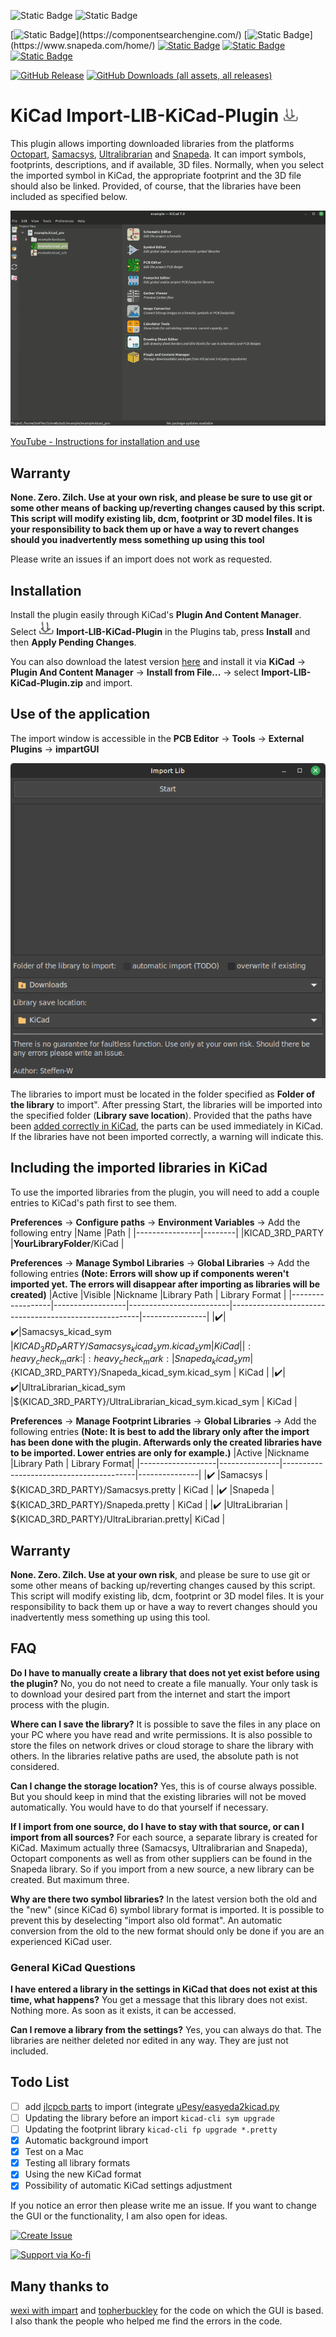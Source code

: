 ![Static Badge](https://img.shields.io/badge/Supports_KiCad-v6%2C_v7%2C_v8-%23314cb0)
![Static Badge](https://img.shields.io/badge/Supports-Windows%2C_Mac%2C_Linux-Green)

[![Static Badge](https://img.shields.io/badge/Samacsys-Works_(Component_Search_Engine)-1e8449)](https://componentsearchengine.com/)
[![Static Badge](https://img.shields.io/badge/SnapEDA-Works_(v4%2C_v6)-27ae60)](https://www.snapeda.com/home/)
[![Static Badge](https://img.shields.io/badge/UltraLibrarian-Works-229954)](https://app.ultralibrarian.com/search)
[![Static Badge](https://img.shields.io/badge/Octopart-Works-52be80)](https://octopart.com/)
[![Static Badge](https://img.shields.io/badge/LCSC--EasyEDA-In_Process-d68910)](https://www.lcsc.com/)

[![GitHub Release](https://img.shields.io/github/release/Steffen-W/Import-LIB-KiCad-Plugin.svg)](https://github.com/Steffen-W/Import-LIB-KiCad-Plugin/releases/latest)
[![GitHub Downloads (all assets, all releases)](https://img.shields.io/github/downloads/Steffen-W/Import-LIB-KiCad-Plugin/total)](https://github.com/Steffen-W/Import-LIB-KiCad-Plugin/releases/latest/download/Import-LIB-KiCad-Plugin.zip)

# KiCad Import-LIB-KiCad-Plugin ![icon](plugins/icon_small.png)

This plugin allows importing downloaded libraries from the platforms [Octopart](https://octopart.com/), [Samacsys](https://componentsearchengine.com/), [Ultralibrarian](https://app.ultralibrarian.com/search) and [Snapeda](https://www.snapeda.com/home/). It can import symbols, footprints, descriptions, and if available, 3D files. Normally, when you select the imported symbol in KiCad, the appropriate footprint and the 3D file should also be linked. Provided, of course, that the libraries have been included as specified below.

[![SC2 Video](doc/demo.gif)]([https://youtu.be/cdOKDY-F4ZU](https://youtu.be/VrWPPHtCovQ))

[YouTube - Instructions for installation and use](https://youtu.be/BYIKjCs1qKQ)

## Warranty

**None. Zero. Zilch. Use at your own risk, and please be sure to use git or some other means of backing up/reverting changes caused by this script. This script will modify existing lib, dcm, footprint or 3D model files. It is your responsibility to back them up or have a way to revert changes should you inadvertently mess something up using this tool** 

Please write an issues if an import does not work as requested.

## Installation

Install the plugin easily through KiCad's **Plugin And Content Manager**. Select ![icon](plugins/icon_small.png) **Import-LIB-KiCad-Plugin** in the Plugins tab, press **Install** and then **Apply Pending Changes**.

You can also download the latest version [here](https://github.com/Steffen-W/Import-LIB-KiCad-Plugin/releases/latest/download/Import-LIB-KiCad-Plugin.zip) and install it via **KiCad** -> **Plugin And Content Manager** -> **Install from File...** -> select **Import-LIB-KiCad-Plugin.zip** and import.

## Use of the application

The import window is accessible in the **PCB Editor** -> **Tools** -> **External Plugins** -> **impartGUI**

![Screenshot_GUI](doc/Screenshot_GUI.png)

The libraries to import must be located in the folder specified as **Folder of the library** to import". After pressing Start, the libraries will be imported into the specified folder (**Library save location**). Provided that the paths have been [added correctly in KiCad](#including-the-imported-libraries-in-kicad), the parts can be used immediately in KiCad. If the libraries have not been imported correctly, a warning will indicate this.

## Including the imported libraries in KiCad
To use the imported libraries from the plugin, you will need to add a couple entries to KiCad's path first to see them.

**Preferences** -> **Configure paths** -> **Environment Variables** -> Add the following entry
|Name            |Path    |
|----------------|--------|
|KICAD_3RD_PARTY |**YourLibraryFolder**/KiCad |

**Preferences** -> **Manage Symbol Libraries** -> **Global Libraries** -> Add the following entries
**(Note: Errors will show up if components weren't imported yet. The errors will disappear after importing as libraries will be created)**
|Active            |Visible           |Nickname                 |Library Path                                           | Library Format |
|------------------|------------------|-------------------------|-------------------------------------------------------|----------------|
|:heavy_check_mark:|:heavy_check_mark:|Samacsys_kicad_sym       |${KICAD_3RD_PARTY}/Samacsys_kicad_sym.kicad_sym        | KiCad          |
|:heavy_check_mark:|:heavy_check_mark:|Snapeda_kicad_sym        |${KICAD_3RD_PARTY}/Snapeda_kicad_sym.kicad_sym         | KiCad          |
|:heavy_check_mark:|:heavy_check_mark:|UltraLibrarian_kicad_sym |${KICAD_3RD_PARTY}/UltraLibrarian_kicad_sym.kicad_sym  | KiCad          |

**Preferences** -> **Manage Footprint Libraries** -> **Global Libraries** -> Add the following entries
**(Note: It is best to add the library only after the import has been done with the plugin. Afterwards only the created libraries have to be imported. Lower entries are only for example.)**
|Active             |Nickname       |Library Path                             | Library Format|
|-------------------|---------------|-----------------------------------------|---------------|
|:heavy_check_mark: |Samacsys       | ${KICAD_3RD_PARTY}/Samacsys.pretty      | KiCad         |
|:heavy_check_mark: |Snapeda        | ${KICAD_3RD_PARTY}/Snapeda.pretty       | KiCad         |
|:heavy_check_mark: |UltraLibrarian | ${KICAD_3RD_PARTY}/UltraLibrarian.pretty| KiCad         |

## Warranty

**None. Zero. Zilch. Use at your own risk**, and please be sure to use git or some other means of backing up/reverting changes caused by this script. This script will modify existing lib, dcm, footprint or 3D model files. It is your responsibility to back them up or have a way to revert changes should you inadvertently mess something up using this tool.

## FAQ

**Do I have to manually create a library that does not yet exist before using the plugin?**
No, you do not need to create a file manually. Your only task is to download your desired part from the internet and start the import process with the plugin.

**Where can I save the library?**
It is possible to save the files in any place on your PC where you have read and write permissions.
It is also possible to store the files on network drives or cloud storage to share the library with others.
In the libraries relative paths are used, the absolute path is not considered.

**Can I change the storage location?**
Yes, this is of course always possible. But you should keep in mind that the existing libraries will not be moved automatically. You would have to do that yourself if necessary.

**If I import from one source, do I have to stay with that source, or can I import from all sources?**
For each source, a separate library is created for KiCad. Maximum actually three (Samacsys, Ultralibrarian and Snapeda), Octopart components as well as from other suppliers can be found in the Snapeda library. So if you import from a new source, a new library can be created. But maximum three.

**Why are there two symbol libraries?**
In the latest version both the old and the "new" (since KiCad 6) symbol library format is imported. It is possible to prevent this by deselecting "import also old format". An automatic conversion from the old to the new format should only be done if you are an experienced KiCad user.

### General KiCad Questions

**I have entered a library in the settings in KiCad that does not exist at this time, what happens?**
You get a message that this library does not exist. Nothing more. As soon as it exists, it can be accessed.

**Can I remove a library from the settings?**
Yes, you can always do that. The libraries are neither deleted nor edited in any way. They are just not included.

## Todo List

- [ ] add [jlcpcb parts](https://jlcpcb.com/parts) to import (integrate [uPesy/easyeda2kicad.py](https://github.com/uPesy/easyeda2kicad.py)
- [ ] Updating the library before an import `kicad-cli sym upgrade`
- [ ] Updating the footprint library `kicad-cli fp upgrade *.pretty`
- [x] Automatic background import
- [x] Test on a Mac
- [x] Testing all library formats
- [x] Using the new KiCad format
- [x] Possibility of automatic KiCad settings adjustment

If you notice an error then please write me an issue. If you want to change the GUI or the functionality, I am also open for ideas.

[![Create Issue](https://img.shields.io/badge/Create%20Issue-blue.svg)](https://github.com/Steffen-W/Import-LIB-KiCad-Plugin/issues/new)

<a href="https://ko-fi.com/steffenw1" target="_blank"><img src="https://storage.ko-fi.com/cdn/brandasset/kofi_button_stroke.png" alt="Support via Ko-fi" height="30"></a>

## Many thanks to

[wexi with impart](https://github.com/wexi/impart) and [topherbuckley](https://github.com/topherbuckley/kicad_remote_import) for the code on which the GUI is based.
I also thank the people who helped me find the errors in the code.
